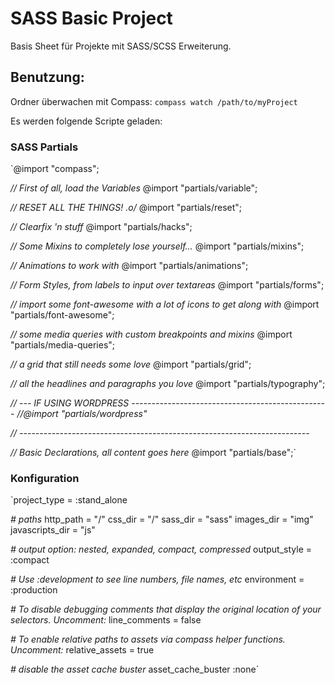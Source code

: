 SASS Basic Project
=============

Basis Sheet für Projekte mit SASS/SCSS Erweiterung.

Benutzung:
------------

Ordner überwachen mit Compass:
  `compass watch /path/to/myProject`

Es werden folgende Scripte geladen:


### SASS Partials

  `@import "compass";

  *// First of all, load the Variables* 
  @import "partials/variable";

  *// RESET ALL THE THINGS! .o/* 
  @import "partials/reset";
  
  *// Clearfix 'n stuff* 
  @import "partials/hacks";
  
  *// Some Mixins to completely lose yourself…* 
  @import "partials/mixins";
  
  *// Animations to work with* 
  @import "partials/animations";
  
  *// Form Styles, from labels to input over textareas* 
  @import "partials/forms";
  
  *// import some font-awesome with a lot of icons to get along with* 
  @import "partials/font-awesome";
  
  *// some media queries with custom breakpoints and mixins* 
  @import "partials/media-queries";
  
  *// a grid that still needs some love* 
  @import "partials/grid";
  
  *// all the headlines and paragraphs you love* 
  @import "partials/typography";
  
  *// --- IF USING WORDPRESS -------------------------------------------------* 
  *//@import "partials/wordpress"*
   
  *// ------------------------------------------------------------------------* 
   
  *// Basic Declarations, all content goes here* 
  @import "partials/base";`
  
  
### Konfiguration

  `project_type = :stand_alone 
   
  *# paths* 
  http_path       = "/" 
  css_dir         = "/" 
  sass_dir        = "sass" 
  images_dir      = "img" 
  javascripts_dir = "js" 
   
  *# output option: nested, expanded, compact, compressed* 
  output_style = :compact 
  
  *# Use :development to see line numbers, file names, etc* 
  environment = :production 
   
  *# To disable debugging comments that display the original location of your selectors. Uncomment:* 
  line_comments = false 
   
  *# To enable relative paths to assets via compass helper functions. Uncomment:* 
  relative_assets = true 
   
  *# disable the asset cache buster* 
  asset_cache_buster :none` 